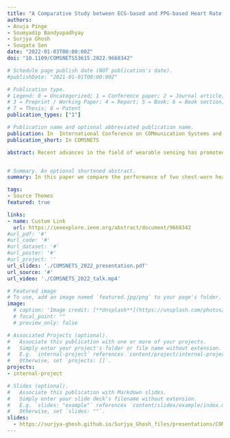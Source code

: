 ```yaml
---
title: "A Comparative Study between ECG-based and PPG-based Heart Rate Monitors for Stress Detection"
authors:
- Anuja Pinge
- Soumyadip Bandyopadhyay
- Surjya Ghosh
- Sougata Sen
date: "2022-01-03T00:00:00Z"
doi: "10.1109/COMSNETS53615.2022.9668342"

# Schedule page publish date (NOT publication's date).
#publishDate: "2021-01-01T00:00:00Z"

# Publication type.
# Legend: 0 = Uncategorized; 1 = Conference paper; 2 = Journal article;
# 3 = Preprint / Working Paper; 4 = Report; 5 = Book; 6 = Book section;
# 7 = Thesis; 8 = Patent
publication_types: ["1"]

# Publication name and optional abbreviated publication name.
publication: In  International Conference on COMmunication Systems and NETworkS
publication_short: In COMSNETS

abstract: Recent advances in the field of wearable sensing has promoted the emergence of many health tracking devices, including heart rate monitors. Heart rate monitors are commonly either chest-based or wrist-based. Currently, it is unclear whether there is a substantial difference in the performance of these different heart rate monitors. To determine the difference in the performance, in this paper, we compare two chest-worn heart rate monitors and one wrist-worn heart rate monitor. Our initial results indicate that there is substantial difference between the devices - the root mean square error between devices can be above 10 beats per minute. However, even though there is difference in performance of different heart rate monitors, yet each of these devices are capable of detecting stress (using an machine learning model) with a F1-score of above 0.8. In this paper, we also introduce the idea of formally verifying the rules obtained from the machine learning classifier; such formal verification will enable improving the explainability and confidence of the outcome of the machine learning models.


# Summary. An optional shortened abstract.
summary: In this paper we compare the performance of two chest-worn heart rate monitors and one wrist worn heart rate monitor.

tags:
- Source Themes
featured: true

links:
- name: Custom Link
  url: https://ieeexplore.ieee.org/abstract/document/9668342
#url_pdf: '#'
#url_code: '#'
#url_dataset: '#'
#url_poster: '#'
#url_project: ''
url_slides: './COMSNETS_2022_presentation.pdf'
url_source: '#'
url_video: './COMSNETS_2022_talk.mp4' 

# Featured image
# To use, add an image named `featured.jpg/png` to your page's folder. 
image:
  # caption: 'Image credit: [**Unsplash**](https://unsplash.com/photos/pLCdAaMFLTE)'
  # focal_point: ""
  # preview_only: false

# Associated Projects (optional).
#   Associate this publication with one or more of your projects.
#   Simply enter your project's folder or file name without extension.
#   E.g. `internal-project` references `content/project/internal-project/index.md`.
#   Otherwise, set `projects: []`.
projects:
- internal-project

# Slides (optional).
#   Associate this publication with Markdown slides.
#   Simply enter your slide deck's filename without extension.
#   E.g. `slides: "example"` references `content/slides/example/index.md`.
#   Otherwise, set `slides: ""`.
slides:
  - https://surjya-ghosh.github.io/Surjya_Ghosh_files/presentations/COMSNETS_2022_presentation.pdf
---
```


<!-- {{% callout note %}}
Click the *Cite* button above to demo the feature to enable visitors to import publication metadata into their reference management software.
{{% /callout %}}

Supplementary notes can be added here, including [code and math](https://sourcethemes.com/academic/docs/writing-markdown-latex/).
 -->
